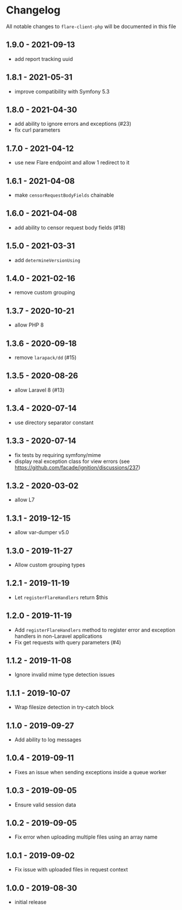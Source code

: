 # Changelog

All notable changes to `flare-client-php` will be documented in this file

## 1.9.0 - 2021-09-13

- add report tracking uuid

## 1.8.1 - 2021-05-31

- improve compatibility with Symfony 5.3

## 1.8.0 - 2021-04-30

- add ability to ignore errors and exceptions (#23)
- fix curl parameters

## 1.7.0 - 2021-04-12

- use new Flare endpoint and allow 1 redirect to it
 
## 1.6.1 - 2021-04-08

- make `censorRequestBodyFields` chainable

## 1.6.0 - 2021-04-08

- add ability to censor request body fields (#18)

## 1.5.0 - 2021-03-31

- add `determineVersionUsing`

## 1.4.0 - 2021-02-16

- remove custom grouping

## 1.3.7 - 2020-10-21

- allow PHP 8

## 1.3.6 - 2020-09-18

- remove `larapack/dd` (#15)

## 1.3.5 - 2020-08-26

- allow Laravel 8 (#13)

## 1.3.4 - 2020-07-14

- use directory separator constant

## 1.3.3 - 2020-07-14

- fix tests by requiring symfony/mime
- display real exception class for view errors (see https://github.com/facade/ignition/discussions/237)

## 1.3.2 - 2020-03-02

- allow L7

## 1.3.1 - 2019-12-15

- allow var-dumper v5.0

## 1.3.0 - 2019-11-27

- Allow custom grouping types

## 1.2.1 - 2019-11-19

- Let `registerFlareHandlers` return $this

## 1.2.0 - 2019-11-19

- Add `registerFlareHandlers` method to register error and exception handlers in non-Laravel applications
- Fix get requests with query parameters (#4)

## 1.1.2 - 2019-11-08

- Ignore invalid mime type detection issues

## 1.1.1 - 2019-10-07

- Wrap filesize detection in try-catch block

## 1.1.0 - 2019-09-27

- Add ability to log messages

## 1.0.4 - 2019-09-11

- Fixes an issue when sending exceptions inside a queue worker

## 1.0.3 - 2019-09-05

- Ensure valid session data

## 1.0.2 - 2019-09-05

- Fix error when uploading multiple files using an array name

## 1.0.1 - 2019-09-02

- Fix issue with uploaded files in request context

## 1.0.0 - 2019-08-30

- initial release
